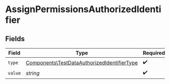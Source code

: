# AssignPermissionsAuthorizedIdentifier


## Fields

| Field                                                                                                      | Type                                                                                                       | Required                                                                                                   | Description                                                                                                |
| ---------------------------------------------------------------------------------------------------------- | ---------------------------------------------------------------------------------------------------------- | ---------------------------------------------------------------------------------------------------------- | ---------------------------------------------------------------------------------------------------------- |
| `type`                                                                                                     | [Components\TestDataAuthorizedIdentifierType](../../Models/Components/TestDataAuthorizedIdentifierType.md) | :heavy_check_mark:                                                                                         | N/A                                                                                                        |
| `value`                                                                                                    | *string*                                                                                                   | :heavy_check_mark:                                                                                         | N/A                                                                                                        |